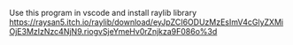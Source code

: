 Use this program in vscode and install raylib library
https://raysan5.itch.io/raylib/download/eyJpZCI6ODUzMzEsImV4cGlyZXMiOjE3MzIzNzc4NjN9.riogvSjeYmeHv0rZnjkza9F086o%3d
